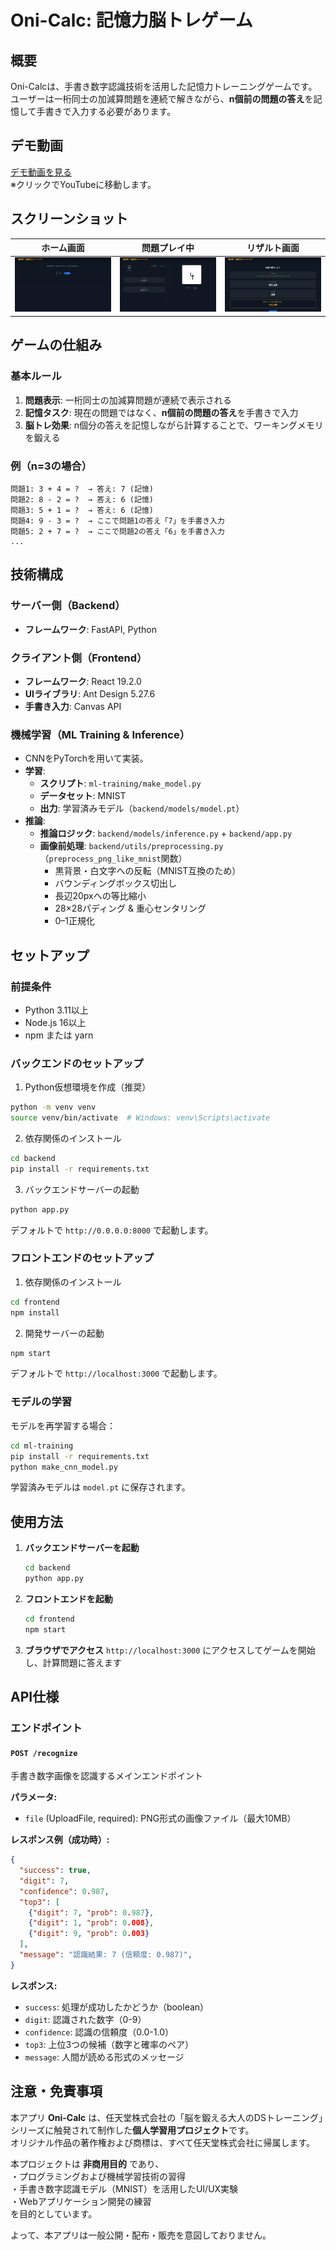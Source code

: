 # Oni-Calc: 記憶力脳トレゲーム

## 概要

Oni-Calcは、手書き数字認識技術を活用した記憶力トレーニングゲームです。ユーザーは一桁同士の加減算問題を連続で解きながら、**n個前の問題の答え**を記憶して手書きで入力する必要があります。

## デモ動画

[デモ動画を見る](https://youtu.be/7woltqHQpTk)  
※クリックでYouTubeに移動します。

## スクリーンショット

| ホーム画面 | 問題プレイ中 | リザルト画面 |
|:-----------:|:-------------:|:--------------:|
| ![Home](./screenshots/home.png) | ![Play](./screenshots/play.png) | ![Result](./screenshots/result.png) |


## ゲームの仕組み

### 基本ルール
1. **問題表示**: 一桁同士の加減算問題が連続で表示される
2. **記憶タスク**: 現在の問題ではなく、**n個前の問題の答え**を手書きで入力
3. **脳トレ効果**: n個分の答えを記憶しながら計算することで、ワーキングメモリを鍛える

### 例（n=3の場合）
```
問題1: 3 + 4 = ?  → 答え: 7 (記憶)
問題2: 8 - 2 = ?  → 答え: 6 (記憶)
問題3: 5 + 1 = ?  → 答え: 6 (記憶)
問題4: 9 - 3 = ?  → ここで問題1の答え「7」を手書き入力
問題5: 2 + 7 = ?  → ここで問題2の答え「6」を手書き入力
...
```

## 技術構成

### サーバー側（Backend）
- **フレームワーク**: FastAPI, Python

### クライアント側（Frontend）
- **フレームワーク**: React 19.2.0
- **UIライブラリ**: Ant Design 5.27.6
- **手書き入力**: Canvas API

### 機械学習（ML Training & Inference）
- CNNをPyTorchを用いて実装。
- **学習**:
  - **スクリプト**: `ml-training/make_model.py`
  - **データセット**: MNIST
  - **出力**: 学習済みモデル（`backend/models/model.pt`）
- **推論**:
  - **推論ロジック**: `backend/models/inference.py` + `backend/app.py`
  - **画像前処理**: `backend/utils/preprocessing.py`（`preprocess_png_like_mnist`関数）
    - 黒背景・白文字への反転（MNIST互換のため）
    - バウンディングボックス切出し
    - 長辺20pxへの等比縮小
    - 28×28パディング & 重心センタリング
    - 0–1正規化

## セットアップ

### 前提条件
- Python 3.11以上
- Node.js 16以上
- npm または yarn

### バックエンドのセットアップ

1. Python仮想環境を作成（推奨）
```bash
python -m venv venv
source venv/bin/activate  # Windows: venv\Scripts\activate
```

2. 依存関係のインストール
```bash
cd backend
pip install -r requirements.txt
```

3. バックエンドサーバーの起動
```bash
python app.py
```

   デフォルトで `http://0.0.0.0:8000` で起動します。

### フロントエンドのセットアップ

1. 依存関係のインストール
```bash
cd frontend
npm install
```

2. 開発サーバーの起動
```bash
npm start
```

デフォルトで `http://localhost:3000` で起動します。

### モデルの学習

モデルを再学習する場合：

```bash
cd ml-training
pip install -r requirements.txt
python make_cnn_model.py
```

学習済みモデルは `model.pt` に保存されます。

## 使用方法

1. **バックエンドサーバーを起動**
   ```bash
   cd backend
   python app.py
   ```

2. **フロントエンドを起動**
   ```bash
   cd frontend
   npm start
   ```

3. **ブラウザでアクセス**
   `http://localhost:3000` にアクセスしてゲームを開始し、計算問題に答えます

## API仕様

### エンドポイント

#### `POST /recognize`
手書き数字画像を認識するメインエンドポイント

**パラメータ:**
- `file` (UploadFile, required): PNG形式の画像ファイル（最大10MB）

**レスポンス例（成功時）:**
```json
{
  "success": true,
  "digit": 7,
  "confidence": 0.987,
  "top3": [
    {"digit": 7, "prob": 0.987},
    {"digit": 1, "prob": 0.008},
    {"digit": 9, "prob": 0.003}
  ],
  "message": "認識結果: 7 (信頼度: 0.987)",
}
```

**レスポンス:**
- `success`: 処理が成功したかどうか（boolean）
- `digit`: 認識された数字（0-9）
- `confidence`: 認識の信頼度（0.0-1.0）
- `top3`: 上位3つの候補（数字と確率のペア）
- `message`: 人間が読める形式のメッセージ



## 注意・免責事項

本アプリ **Oni-Calc** は、任天堂株式会社の「脳を鍛える大人のDSトレーニング」シリーズに触発されて制作した**個人学習用プロジェクト**です。  
オリジナル作品の著作権および商標は、すべて任天堂株式会社に帰属します。

本プロジェクトは **非商用目的** であり、  
・プログラミングおよび機械学習技術の習得  
・手書き数字認識モデル（MNIST）を活用したUI/UX実験  
・Webアプリケーション開発の練習  
を目的としています。

よって、本アプリは一般公開・配布・販売を意図しておりません。
